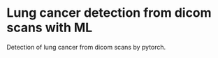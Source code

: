 # Lung cancer detection from dicom scans with ML
Detection of lung cancer from dicom scans by pytorch.
